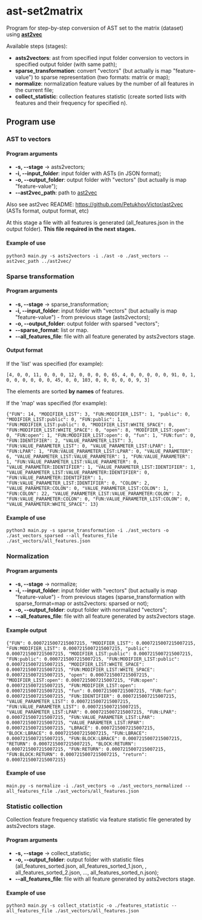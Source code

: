 # ast-set2matrix

Program for step-by-step conversion of AST set to the matrix (dataset) using [**ast2vec**](https://github.com/PetukhovVictor/ast2vec)

Available steps (stages):
- **asts2vectors**: ast from specified input folder conversion to vectors in specified output folder (with same path);
- **sparse_transformation**: convert "vectors" (but actually is map "feature-value") to sparse representation (two formats: matrix or map);
- **normalize**: normalization feature values by the number of all features in the current file;
- **collect_statistic**: collection features statistic (create sorted lists with features and their frequency for specified n).

## Program use
### AST to vectors
#### Program arguments

* **-s, --stage** -> asts2vectors;
* **-i, --input_folder**: input folder with ASTs (in JSON format);
* **-o, --output_folder**: output folder with "vectors" (but actually is map "feature-value");
* **--ast2vec_path**: path to [ast2vec](https://github.com/PetukhovVictor/ast2vec)

Also see ast2vec README: https://github.com/PetukhovVictor/ast2vec (ASTs format, output format, etc)

At this stage a file with all features is generated (all_features.json in the output folder). **This file required in the next stages.**

#### Example of use
```
python3 main.py -s asts2vectors -i ./ast -o ./ast_vectors --ast2vec_path ../ast2vec/
```

### Sparse transformation
#### Program arguments

* **-s, --stage** -> sparse_transformation;
* **-i, --input_folder**: input folder with "vectors" (but actually is map "feature-value") - from previous stage (asts2vectors);
* **-o, --output_folder**: output folder with sparsed "vectors";
* **--sparse_format**: list or map.
* **--all_features_file**: file with all feature generated by asts2vectors stage.

#### Output format

If the 'list' was specified (for example):
```
[4, 0, 0, 11, 0, 0, 0, 12, 0, 0, 0, 0, 65, 4, 0, 0, 0, 0, 0, 91, 0, 1, 0, 0, 0, 0, 0, 0, 45, 0, 0, 103, 0, 0, 0, 0, 0, 9, 3]
```
The elements are sorted **by names** of features.

If the 'map' was specified (for example):
```
{"FUN": 14, "MODIFIER_LIST": 3, "FUN:MODIFIER_LIST": 1, "public": 0, "MODIFIER_LIST:public": 0, "FUN:public": 1, "FUN:MODIFIER_LIST:public": 0, "MODIFIER_LIST:WHITE_SPACE": 0, "FUN:MODIFIER_LIST:WHITE_SPACE": 0, "open": 8, "MODIFIER_LIST:open": 0, "FUN:open": 1, "FUN:MODIFIER_LIST:open": 0, "fun": 1, "FUN:fun": 0, "FUN:IDENTIFIER": 2, "VALUE_PARAMETER_LIST": 3, "FUN:VALUE_PARAMETER_LIST": 0, "VALUE_PARAMETER_LIST:LPAR": 1, "FUN:LPAR": 1, "FUN:VALUE_PARAMETER_LIST:LPAR": 0, "VALUE_PARAMETER": 6, "VALUE_PARAMETER_LIST:VALUE_PARAMETER": 1, "FUN:VALUE_PARAMETER": 1, "FUN:VALUE_PARAMETER_LIST:VALUE_PARAMETER": 0, "VALUE_PARAMETER:IDENTIFIER": 1, "VALUE_PARAMETER_LIST:IDENTIFIER": 1, "VALUE_PARAMETER_LIST:VALUE_PARAMETER:IDENTIFIER": 0, "FUN:VALUE_PARAMETER:IDENTIFIER": 1, "FUN:VALUE_PARAMETER_LIST:IDENTIFIER": 0, "COLON": 2, "VALUE_PARAMETER:COLON": 0, "VALUE_PARAMETER_LIST:COLON": 1, "FUN:COLON": 22, "VALUE_PARAMETER_LIST:VALUE_PARAMETER:COLON": 2, "FUN:VALUE_PARAMETER:COLON": 0, "FUN:VALUE_PARAMETER_LIST:COLON": 0, "VALUE_PARAMETER:WHITE_SPACE": 13}
```

#### Example of use
```
python3 main.py -s sparse_transformation -i ./ast_vectors -o ./ast_vectors_sparsed --all_features_file ./ast_vectors/all_features.json
```

### Normalization
#### Program arguments

* **-s, --stage** -> normalize;
* **-i, --input_folder**: input folder with "vectors" (but actually is map "feature-value") - from previous stages (sparse_transformation with sparse_format=map or asts2vectors: sparsed or not);
* **-o, --output_folder**: output folder with normalized "vectors";
* **--all_features_file**: file with all feature generated by asts2vectors stage.

#### Example output

```
{"FUN": 0.0007215007215007215, "MODIFIER_LIST": 0.0007215007215007215, "FUN:MODIFIER_LIST": 0.0007215007215007215, "public": 0.0007215007215007215, "MODIFIER_LIST:public": 0.0007215007215007215, "FUN:public": 0.0007215007215007215, "FUN:MODIFIER_LIST:public": 0.0007215007215007215, "MODIFIER_LIST:WHITE_SPACE": 0.0007215007215007215, "FUN:MODIFIER_LIST:WHITE_SPACE": 0.0007215007215007215, "open": 0.0007215007215007215, "MODIFIER_LIST:open": 0.0007215007215007215, "FUN:open": 0.0007215007215007215, "FUN:MODIFIER_LIST:open": 0.0007215007215007215, "fun": 0.0007215007215007215, "FUN:fun": 0.0007215007215007215, "FUN:IDENTIFIER": 0.0007215007215007215, "VALUE_PARAMETER_LIST": 0.0007215007215007215, "FUN:VALUE_PARAMETER_LIST": 0.0007215007215007215, "VALUE_PARAMETER_LIST:LPAR": 0.0007215007215007215, "FUN:LPAR": 0.0007215007215007215, "FUN:VALUE_PARAMETER_LIST:LPAR": 0.0007215007215007215, "VALUE_PARAMETER_LIST:RPAR": 0.0007215007215007215, "LBRACE": 0.0007215007215007215, "BLOCK:LBRACE": 0.0007215007215007215, "FUN:LBRACE": 0.0007215007215007215, "FUN:BLOCK:LBRACE": 0.0007215007215007215, "RETURN": 0.0007215007215007215, "BLOCK:RETURN": 0.0007215007215007215, "FUN:RETURN": 0.0007215007215007215, "FUN:BLOCK:RETURN": 0.0007215007215007215, "return": 0.0007215007215007215}
```

#### Example of use
```
main.py -s normalize -i ./ast_vectors -o ./ast_vectors_normalized --all_features_file ./ast_vectors/all_features.json
```

### Statistic collection

Collection feature frequency statistic via feature statistic file generated by asts2vectors stage.

#### Program arguments

* **-s, --stage** -> collect_statistic;
* **-o, --output_folder**: output folder with statistic files (all_features_sorted.json, all_features_sorted_1.json, , all_features_sorted_2.json, ..., all_features_sorted_n.json);
* **--all_features_file**: file with all feature generated by asts2vectors stage.


#### Example of use
```
python3 main.py -s collect_statistic -o ./features_statistic --all_features_file ./ast_vectors/all_features.json
```
